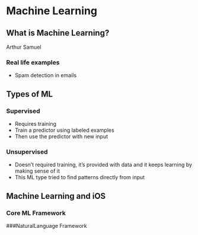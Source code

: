 #  Machine Learning

## What is Machine Learning?

Arthur Samuel

### Real life examples
- Spam detection in emails

## Types of ML

### Supervised
- Requires training
- Train a predictor using labeled examples
- Then use the predictor with new input
    
### Unsupervised
- Doesn’t required training, it’s provided with data and it keeps learning by making sense of it
- This ML type tried to find patterns directly from input


## Machine Learning and iOS

### Core ML Framework

###NaturalLanguage Framework



